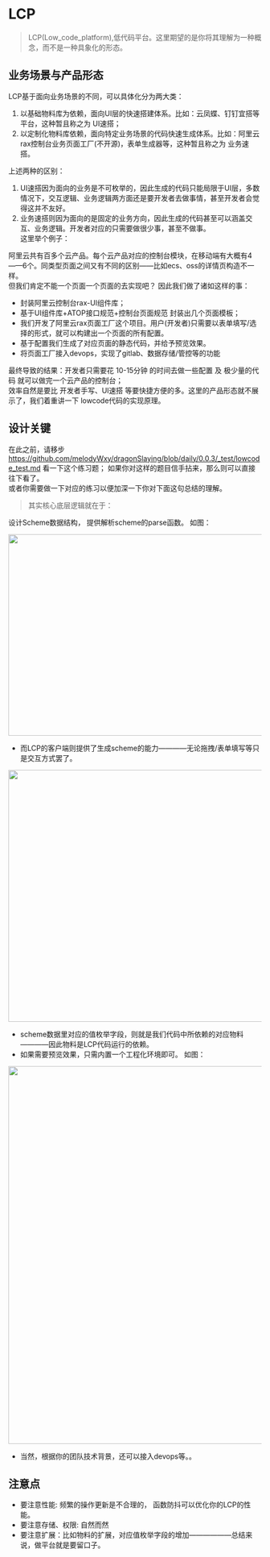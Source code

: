 <!--
 * @Author: 六弦
 * @LastEditors: 六弦
 * @Date: 2021-05-15 18:46:48
 * @LastEditTime: 2021-05-17 15:44:41
 * @FilePath: /tuya-check-server/Users/liuxian/codeAll/pub/tukong/LCP/README.md
-->


# LCP
> LCP(Low_code_platform),低代码平台。这里期望的是你将其理解为一种概念，而不是一种具象化的形态。

## 业务场景与产品形态
LCP基于面向业务场景的不同，可以具体化分为两大类：

1. 以基础物料库为依赖，面向UI层的快速搭建体系。比如：云凤蝶、钉钉宜搭等平台，这种暂且称之为 UI速搭；
2. 以定制化物料库依赖，面向特定业务场景的代码快速生成体系。比如：阿里云rax控制台业务页面工厂(不开源)，表单生成器等，这种暂且称之为 业务速搭。

上述两种的区别： 
1. UI速搭因为面向的业务是不可枚举的，因此生成的代码只能局限于UI层，多数情况下，交互逻辑、业务逻辑两方面还是要开发者去做事情，甚至开发者会觉得这并不友好。
2. 业务速搭则因为面向的是固定的业务方向，因此生成的代码甚至可以涵盖交互、业务逻辑。开发者对应的只需要做很少事，甚至不做事。<br>
这里举个例子： <br>

阿里云共有百多个云产品。每个云产品对应的控制台模块，在移动端有大概有4——6个。同类型页面之间又有不同的区别——比如ecs、oss的详情页构造不一样。<br>
但我们肯定不能一个页面一个页面的去实现吧？
因此我们做了诸如这样的事： 
+ 封装阿里云控制台rax-UI组件库；
+ 基于UI组件库+ATOP接口规范+控制台页面规范  封装出几个页面模板；
+ 我们开发了阿里云rax页面工厂这个项目。用户(开发者)只需要以表单填写/选择的形式，就可以构建出一个页面的所有配置。
+ 基于配置我们生成了对应页面的静态代码，并给予预览效果。
+ 将页面工厂接入devops，实现了gitlab、数据存储/管控等的功能

最终导致的结果：开发者只需要花 10-15分钟 的时间去做一些配置 及 极少量的代码 就可以做完一个云产品的控制台；<br>
效率自然是要比 开发者手写、UI速搭 等要快捷方便的多。这里的产品形态就不展示了，我们着重讲一下 lowcode代码的实现原理。

## 设计关键
在此之前，请移步 https://github.com/melodyWxy/dragonSlaying/blob/daily/0.0.3/_test/lowcode_test.md 看一下这个练习题；
如果你对这样的题目信手拈来，那么则可以直接往下看了。 <br>
或者你需要做一下对应的练习以便加深一下你对下面这句总结的理解。 <br>

>其实核心底层逻辑就在于： 

设计Scheme数据结构， 提供解析scheme的parse函数。
如图：

<img src="https://melodyworld.oss-cn-beijing.aliyuncs.com/headers/scheme2code1.jpg" width="700" height="400"/>

+ 而LCP的客户端则提供了生成scheme的能力————无论拖拽/表单填写等只是交互方式罢了。 

<img src="https://melodyworld.oss-cn-beijing.aliyuncs.com/headers/scheme2json2.jpg" width="800" height="500"/>

+ scheme数据里对应的值枚举字段，则就是我们代码中所依赖的对应物料————因此物料是LCP代码运行的依赖。
+ 如果需要预览效果，只需内置一个工程化环境即可。
如图：

<img src="https://melodyworld.oss-cn-beijing.aliyuncs.com/headers/scheme2json3.jpg" width="1000" height="750"/>

+  当然，根据你的团队技术背景，还可以接入devops等。。


## 注意点

+ 要注意性能:  频繁的操作更新是不合理的， 函数防抖可以优化你的LCP的性能。
+ 要注意存储、权限: 自然而然
+ 要注意扩展：比如物料的扩展，对应值枚举字段的增加——————总结来说，做平台就是要留口子。
